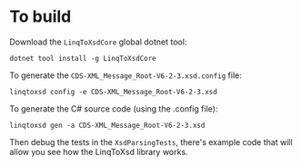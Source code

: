 # To build

Download the `LinqToXsdCore` global dotnet tool:

`dotnet tool install -g LinqToXsdCore`

To generate the `CDS-XML_Message_Root-V6-2-3.xsd.config` file:

`linqtoxsd config -e CDS-XML_Message_Root-V6-2-3.xsd`

To generate the C# source code (using the .config file):

`linqtoxsd gen -a CDS-XML_Message_Root-V6-2-3.xsd`

Then debug the tests in the `XsdParsingTests`, there's example code that will allow you see how the LinqToXsd library works.